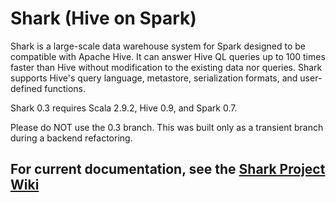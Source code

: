 # Shark (Hive on Spark)

Shark is a large-scale data warehouse system for Spark designed to be compatible with
Apache Hive. It can answer Hive QL queries up to 100 times faster than Hive without
modification to the existing data nor queries. Shark supports Hive's query language,
metastore, serialization formats, and user-defined functions.

Shark 0.3 requires Scala 2.9.2, Hive 0.9, and Spark 0.7.

Please do NOT use the 0.3 branch. This was built only as a transient branch during a backend refactoring.

## For current documentation, see the [Shark Project Wiki](https://github.com/amplab/shark/wiki)
